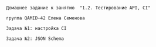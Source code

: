 ```Домашнее задание к занятию  "1.2. Тестирование API, CI"```

```группа QAMID-42 Елена Семенова```

```Задача №1: настройка CI ```

```Задача №2: JSON Schema```

